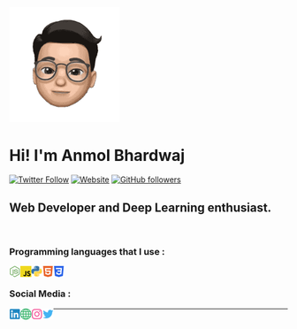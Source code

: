 <img width="200px" src="https://github.com/anmolbhardwaj17/for-readme/blob/main/int.gif">

# Hi! I'm Anmol Bhardwaj
[![Twitter Follow](https://img.shields.io/twitter/follow/anmolbhardwajj?color=1DA1F2&logo=twitter&style=for-the-badge)](https://twitter.com/anmolbhardwajj)
[![Website](https://img.shields.io/website?color=FF7139&logo=Chrome%20Browser&style=for-the-badge&up_message=online&url=https://portfolio-anmol-c7e12.web.app/)](https://portfolio-anmol-c7e12.web.app/)
[![GitHub followers](https://img.shields.io/github/followers/sahilsaleem2907?color=181717&logo=Github&style=for-the-badge)](https://github.com/anmolbhardwaj17)


## Web Developer and Deep Learning enthusiast.

<br/>

### Programming languages that I use :

<img align="left" alt="nodejs" width="20px" src="https://github.com/anmolbhardwaj17/for-readme/blob/main/nodejs.svg" />
<img align="left" alt="js" width="20px" src="https://github.com/anmolbhardwaj17/for-readme/blob/main/js.svg" />
<img align="left" alt="python" width="20px" src="https://github.com/anmolbhardwaj17/for-readme/blob/main/python.svg" />
<img align="left" alt="html" width="20px" src="https://github.com/anmolbhardwaj17/for-readme/blob/main/html.svg" />
<img align="left" alt="css" width="20px" src="https://github.com/anmolbhardwaj17/for-readme/blob/main/css.svg" />

<br />

### Social Media :

[<img align="left" alt="Anmol | LinkedIn" width="20px" src="https://github.com/anmolbhardwaj17/for-readme/blob/main/linkedin.svg" />][linkedin]
[<img align="left" alt="Website" width="20px" src="https://github.com/anmolbhardwaj17/for-readme/blob/main/globe.svg" />][website]
[<img align="left" alt="Anmol | Insta" width="20px" src="https://github.com/anmolbhardwaj17/for-readme/blob/main/instagram.svg" />][instagram]
[<img align="left" alt="Anmol | Twitter" width="20px" src="https://github.com/anmolbhardwaj17/for-readme/blob/main/twitter.svg" />][twitter]







---
[website]: https://portfolio-anmol-c7e12.web.app/
[twitter]: https://twitter.com/anmolbhardwajj
[instagram]: https://www.instagram.com/bankrupt.designs/
[linkedin]: https://www.linkedin.com/in/anmolbhardwaj/







